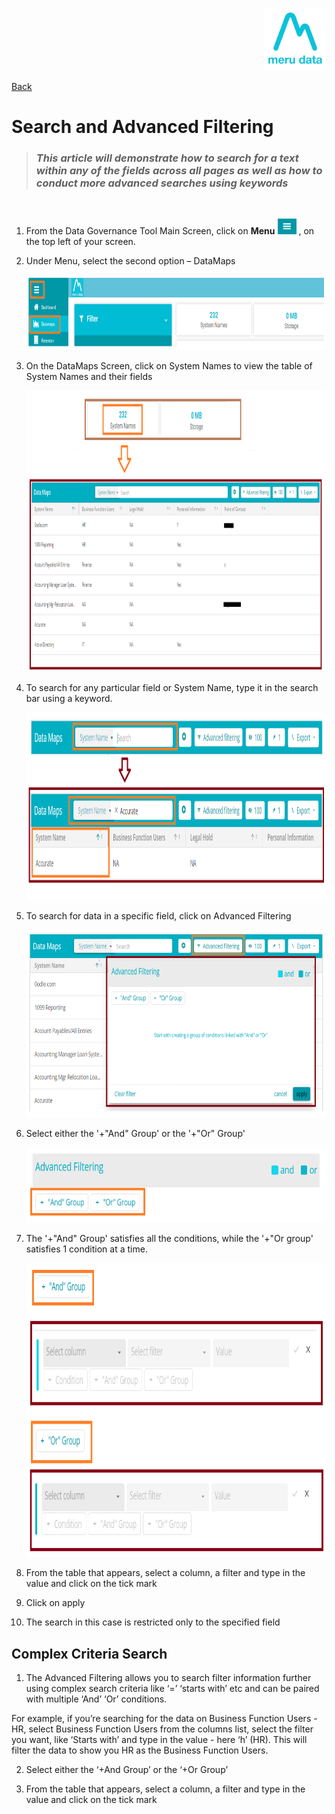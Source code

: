 <p align="Right">
  <img width="100" height="100" src="../../Media/Images/Logos/Merudata_Logo1.png">
</p>

[Back](../../GetStarted.md)

# Search and Advanced Filtering

> ### *This article will demonstrate how to search for a text within any of the fields across all pages as well as how to conduct more advanced searches using keywords*
&nbsp;

1. From the Data Governance Tool Main Screen, click on **Menu** <img width="30" height="25" src="../../Media/Images/Get_Started/Search_&_Advanced_Filtering/Menu.png"> , on the top left of your screen.

2. Under Menu, select the second option – DataMaps
 
    <p align="left">
      <img width="700" height="120" src="../../Media/Images/Get_Started/Search_&_Advanced_Filtering/Search_&_Advanced_Filtering_Step_1.png">
    </p>

3. On the DataMaps Screen, click on System Names to view the table of System Names and their fields 
  
    <p align="left">
      <img width="1000" height="450" src="../../Media/Images/Get_Started/Search_&_Advanced_Filtering/Search_&_Advanced_Filtering_Step_2.png">
    </p>

4. To search for any particular field or System Name, type it in the search bar using a keyword.  
  
    <p align="left">
      <img width="800" height="300" src="../../Media/Images/Get_Started/Search_&_Advanced_Filtering/Search_&_Advanced_Filtering_Step_3.png">
    </p>

5. To search for data in a specific field, click on Advanced Filtering  
  
    <p align="left">
      <img width="800" height="300" src="../../Media/Images/Get_Started/Search_&_Advanced_Filtering/Search_&_Advanced_Filtering_Step_4.png">
    </p>

6. Select either the '+"And" Group' or the '+"Or" Group' 
 
    <p align="left">
      <img width="700" height="120" src="../../Media/Images/Get_Started/Search_&_Advanced_Filtering/Search_&_Advanced_Filtering_Step_5.png">
    </p>

7. The '+"And" Group' satisfies all the conditions, while the '+"Or group' satisfies 1 condition at a time.  

    <p align="left">
      <img width="800" height="470" src="../../Media/Images/Get_Started/Search_&_Advanced_Filtering/Search_&_Advanced_Filtering_Step_6.png">
    </p>


8. From the table that appears, select a column, a filter and type in the value and click on the tick mark  

9. Click on apply  

10. The search in this case is restricted only to the specified field 

## Complex Criteria Search  

1. The Advanced Filtering allows you to search filter information further using complex search criteria like ‘=’ ‘starts with’ etc and can be paired with multiple ‘And’ ‘Or’ conditions. 

For example, if you’re searching for the data on Business Function Users - HR, select Business Function Users from the columns list, select the filter you want, like ‘Starts with’ and type in the value - here ‘h’ (HR). This will filter the data to show you HR as the Business Function Users.  
 

2. Select either the ‘+And Group’ or the ‘+Or Group’ 

3. From the table that appears, select a column, a filter and type in the value and click on the tick mark 

 